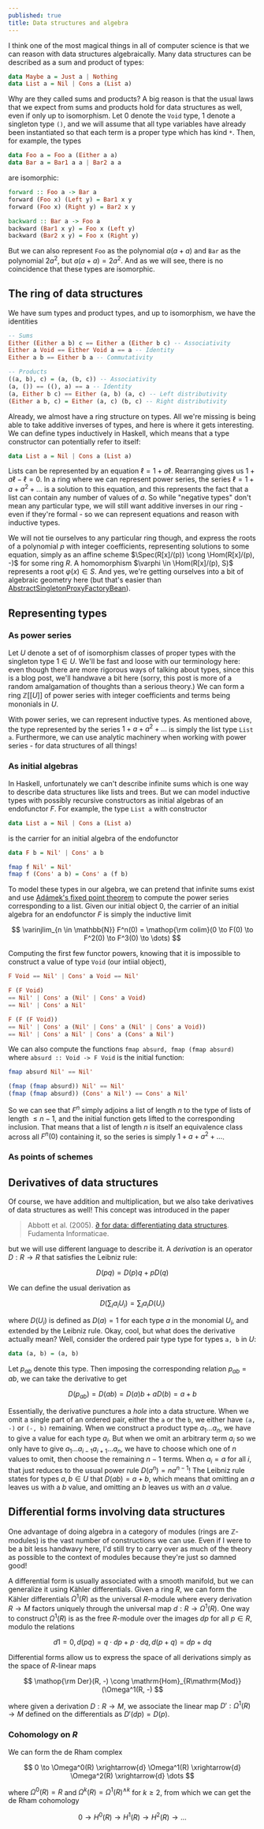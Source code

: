 ```yaml
---
published: true
title: Data structures and algebra
---
```

$$
\newcommand\Hom{\mathrm{Hom}}
\newcommand\Spec{\mathrm{Spec}}
$$
I think one of the most magical things in all of computer science is that we can reason with data structures algebraically. Many data structures can be described as a sum and product of types:

```haskell
data Maybe a = Just a | Nothing
data List a = Nil | Cons a (List a)
```

Why are they called sums and products? A big reason is that the usual laws that we expect from sums and products hold for data structures as well, even if only up to isomorphism. Let $0$ denote the `Void` type, $1$ denote a singleton type `()`, and we will assume that all type variables have already been instantiated so that each term is a proper type which has kind `*`. Then, for example, the types

```haskell
data Foo a = Foo a (Either a a)
data Bar a = Bar1 a a | Bar2 a a
```

are isomorphic:

```haskell
forward :: Foo a -> Bar a
forward (Foo x) (Left y) = Bar1 x y
forward (Foo x) (Right y) = Bar2 x y

backward :: Bar a -> Foo a
backward (Bar1 x y) = Foo x (Left y)
backward (Bar2 x y) = Foo x (Right y)
```

But we can also represent `Foo` as the polynomial $a(a + a)$ and `Bar` as the polynomial $2a^2$, but $a(a+a) = 2a^2$. And as we will see, there is no coincidence that these types are isomorphic.

## The ring of data structures
We have sum types and product types, and up to isomorphism, we have the identities

```haskell
-- Sums
Either (Either a b) c == Either a (Either b c) -- Associativity
Either a Void == Either Void a == a -- Identity
Either a b == Either b a -- Commutativity

-- Products
((a, b), c) = (a, (b, c)) -- Associativity
(a, ()) == ((), a) == a -- Identity
(a, Either b c) == Either (a, b) (a, c) -- Left distributivity
(Either a b, c) = Either (a, c) (b, c) -- Right distributivity
```

Already, we almost have a ring structure on types. All we're missing is being able to take additive inverses of types, and here is where it gets interesting. We can define types inductively in Haskell, which means that a type constructor can potentially refer to itself:

```haskell
data List a = Nil | Cons a (List a)
```

Lists can be represented by an equation $\ell = 1 + a\ell$. Rearranging gives us $1 + a\ell - \ell = 0$. In a ring where we can represent power series, the series $\ell = 1 + a + a^2 + \dots$ is a solution to this equation, and this represents the fact that a list can contain any number of values of $a$. So while "negative types" don't mean any particular type, we will still want additive inverses in our ring - even if they're formal - so we can represent equations and reason with inductive types.

We will not tie ourselves to any particular ring though, and express the roots of a polynomial $p$ with integer coefficients, representing solutions to some equation, simply as an affine scheme $\Spec(R[x]/(p)) \cong \Hom(R[x]/(p), -)$ for some ring $R$. A homomorphism $\varphi \in \Hom(R[x]/(p), S)$ represents a root $\varphi(x) \in S$. And yes, we're getting ourselves into a bit of algebraic geometry here (but that's easier than [AbstractSingletonProxyFactoryBean](https://docs.spring.io/spring-framework/docs/current/javadoc-api/org/springframework/aop/framework/AbstractSingletonProxyFactoryBean.html)).

## Representing types

### As power series

Let $U$ denote a set of of isomorphism classes of proper types with the singleton type $1 \in U$. We'll be fast and loose with our terminology here: even though there are more rigorous ways of talking about types, since this is a blog post, we'll handwave a bit here (sorry, this post is more of a random amalgamation of thoughts than a serious theory.) We can form a ring $\mathbb{Z}[[U]]$ of power series with integer coefficients and terms being mononials in $U$.

With power series, we can represent inductive types. As mentioned above, the type represented by the series $1 + a + a^2 + \dots$ is simply the list type `List a`. Furthermore, we can use analytic machinery when working with power series - for data structures of all things!

### As initial algebras

In Haskell, unfortunately we can't describe infinite sums which is one way to describe data structures like lists and trees. But we can model inductive types with possibly recursive constructors as initial algebras of an endofunctor $F$. For example, the type `List a` with constructor

```haskell
data List a = Nil | Cons a (List a)
```

is the carrier for an initial algebra of the endofunctor

```haskell
data F b = Nil' | Cons' a b

fmap f Nil' = Nil'
fmap f (Cons' a b) = Cons' a (f b)
```

To model these types in our algebra, we can pretend that infinite sums exist and use [Adámek's fixed point theorem](https://ncatlab.org/nlab/show/Ad%C3%A1mek%27s+fixed+point+theorem) to compute the power series corresponding to a list. Given our initial object $0$, the carrier of an initial algebra for an endofunctor $F$ is simply the inductive limit

$$
\varinjlim_{n \in \mathbb{N}} F^n(0) = \mathop{\rm colim}(0 \to F(0) \to F^2(0) \to F^3(0) \to \dots)
$$

Computing the first few functor powers, knowing that it is impossible to construct a value of type `Void` (our intiial object),

```haskell
F Void == Nil' | Cons' a Void == Nil'

F (F Void) 
== Nil' | Cons' a (Nil' | Cons' a Void) 
== Nil' | Cons' a Nil'

F (F (F Void)) 
== Nil' | Cons' a (Nil' | Cons' a (Nil' | Cons' a Void)) 
== Nil' | Cons' a Nil' | Cons' a (Cons' a Nil')
```

We can also compute the functions `fmap absurd, fmap (fmap absurd)` where `absurd :: Void -> F Void` is the initial function:

```haskell
fmap absurd Nil' == Nil'

(fmap (fmap absurd)) Nil' == Nil'
(fmap (fmap absurd)) (Cons' a Nil') == Cons' a Nil'
```

So we can see that $F^n$ simply adjoins a list of length $n$ to the type of lists of length $\leq n - 1$, and the initial function gets lifted to the corresponding inclusion. That means that a list of length $n$ is itself an equivalence class across all $F^n(0)$ containing it, so the series is simply $1 + a + a^2 + \dots$.

### As points of schemes



## Derivatives of data structures
Of course, we have addition and multiplication, but we also take derivatives of data structures as well! This concept was introduced in the paper

> Abbott et al. (2005). [∂ for data: differentiating data structures](http://strictlypositive.org/dfordata.pdf). Fudamenta Informaticae.

but we will use different language to describe it. A *derivation* is an operator $D: R \to R$ that satisfies the Leibniz rule:

$$
D(pq) = D(p)q + pD(q)
$$

We can define the usual derivation as

$$
D\left(\sum_{i} a_i U_i\right) = \sum_i a_i D(U_i)
$$

where $D(U_i)$ is defined as $D(a) = 1$ for each type $a$ in the monomial $U_i$, and extended by the Leibniz rule. Okay, cool, but what does the derivative actually mean? Well, consider the ordered pair type type for types `a, b` in $U$:

```haskell
data (a, b) = (a, b)
```

Let $p_{ab}$ denote this type. Then imposing the corresponding relation $p_{ab} = ab$, we can take the derivative to get

$$
D(p_{ab}) = D(ab) = D(a)b + aD(b) = a + b
$$

Essentially, the derivative punctures a *hole* into a data structure. When we omit a single part of an ordered pair, either the `a` or the `b`, we either have `(a, -)` or `(-, b)` remaining. When we construct a product type $a_1 \dots a_n$, we have to give a value for each type $a_i$. But when we omit an arbitrary term $a_i$ so we only have to give $a_1 \dots a_{i-1} a_{i+1} \dots a_n$, we have to choose which one of $n$ values to omit, then choose the remaining $n-1$ terms. When $a_i = a$ for all $i$, that just reduces to the usual power rule $D(a^n) = na^{n-1}$! The Leibniz rule states for types $a, b \in U$ that $D(ab) = a + b$, which means that omitting an $a$ leaves us with a $b$ value, and omitting an $b$ leaves us with an $a$ value.

## Differential forms involving data structures

One advantage of doing algebra in a category of modules (rings are $\mathbb{Z}$-modules) is the vast number of constructions we can use. Even if I were to be a bit less handwavy here, I'd still try to carry over as much of the theory as possible to the context of modules because they're just so damned good!

A differential form is usually associated with a smooth manifold, but we can generalize it using Kähler differentials. Given a ring $R$, we can form the Kähler differentials $\Omega^1(R)$ as the universal $R$-module where every derivation $R \to M$ factors uniquely through the universal map $d: R \to \Omega^1(R)$. One way to construct $\Omega^1(R)$ is as the free $R$-module over the images $dp$ for all $p \in R$, modulo the relations

$$
d1 = 0, d(pq) = q \cdot dp + p \cdot dq, d(p+q) = dp + dq
$$

Differential forms allow us to express the space of all derivations simply as the space of $R$-linear maps

$$
\mathop{\rm Der}(R, -) \cong \mathrm{Hom}_{R\mathrm{Mod}}(\Omega^1(R, -)
$$

where given a derivation $D: R \to M$, we associate the linear map $D': \Omega^1(R) \to M$ defined on the differentials as $D'(dp) = D(p)$.

### Cohomology on $R$

We can form the de Rham complex

$$
0 \to \Omega^0(R) \xrightarrow{d} \Omega^1(R) \xrightarrow{d} \Omega^2(R) \xrightarrow{d} \dots
$$

where $\Omega^0(R) = R$ and $\Omega^k(R) = \Omega^1(R)^{\wedge k}$ for $k \geq 2$, from which we can get the de Rham cohomology

$$
0 \to H^0(R) \to H^1(R) \to H^2(R) \to \dots
$$
